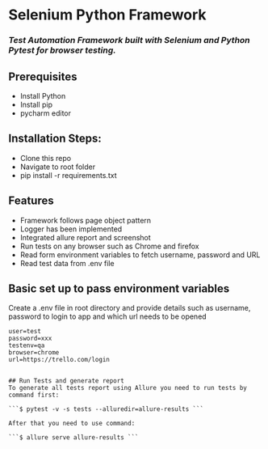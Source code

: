 # Selenium Python Framework

### _Test Automation Framework built with Selenium and Python Pytest for browser testing._

## Prerequisites
- Install Python
- Install pip
- pycharm editor

## Installation Steps:
- Clone this repo
- Navigate to root folder
- pip install -r requirements.txt

## Features 
 - Framework follows page object pattern
 - Logger has been implemented 
 - Integrated allure report and screenshot 
 - Run tests on any browser such as Chrome and firefox
 - Read form environment variables to fetch username, password and URL
 - Read test data from .env file

## Basic set up to pass environment variables 
Create a .env file in root directory and provide details such as username, password to login to app and which url needs to be opened

```
user=test
password=xxx
testenv=qa
browser=chrome
url=https://trello.com/login


## Run Tests and generate report 
To generate all tests report using Allure you need to run tests by command first:

```$ pytest -v -s tests --alluredir=allure-results ```

After that you need to use command:

```$ allure serve allure-results ```

